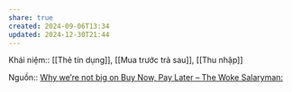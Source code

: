 ```yaml
---
share: true
created: 2024-09-06T13:34
updated: 2024-12-30T21:44
---
```

Khái niệm:: [[Thẻ tín dụng]], [[Mua trước trả sau]], [[Thu nhập]]

Nguồn:: [Why we’re not big on Buy Now, Pay Later – The Woke Salaryman:](https://thewokesalaryman.com/2024/07/04/why-were-not-big-on-buy-now-pay-later/)